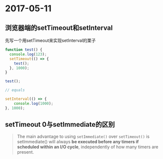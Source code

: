 # 2017-05-11

## 浏览器端的setTimeout和setInterval

先写一个用setTimeout来实现setInterval的栗子

```javascript
function test() {
  console.log(123);
  setTimeout(() => {
    test();
  }, 1000);
}

test();

// equals

setInterval(() => {
    console.log(1000);
}, 1000);
```

## setTimeout 0与setImmediate的区别

> The main advantage to using `setImmediate()` over `setTimeout()` is setImmediate() will always **be executed before any timers if scheduled within an I/O cycle**, independently of how many timers are present.
